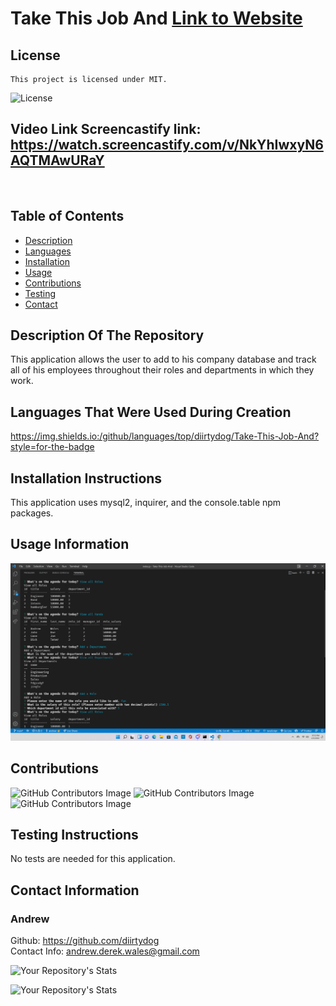 # Take This Job And  [Link to Website](https://github.com/diirtydog/Take-This-Job-And)
  ## License
    This project is licensed under MIT.
  ![License](https://img.shields.io/badge/License-MIT-blue.svg)

  ## Video Link Screencastify link: https://watch.screencastify.com/v/NkYhIwxyN6AQTMAwURaY
  <img src="assets\Untitled_ Feb 5, 2022 9_42 PM.gif" alt="">

  ## Table of Contents
  - [Description](#descriptionoftherepository)
  - [Languages](#languagesthatwereusedduringcreation)
  - [Installation](#installationinstructions)
  - [Usage](#usageinformation)
  - [Contributions](#contributions)
  - [Testing](#testinginstructions)
  - [Contact](#contactinformation)

  ## Description Of The Repository
  This application allows the user to add to his company database and track all of his employees throughout their roles and departments in which they work.
  ## Languages That Were Used During Creation
  https://img.shields.io:/github/languages/top/diirtydog/Take-This-Job-And?style=for-the-badge
  ## Installation Instructions
  This application uses mysql2, inquirer, and the console.table npm packages.
  ## Usage Information
  
  <img src="assets\Screenshot (28).png" alt="Repository image">

  ## Contributions
  ![GitHub Contributors Image](https://contrib.rocks/image?repo=GunnySensei/Employee-Tracker)
  ![GitHub Contributors Image](https://contrib.rocks/image?repo=Sly-Ry/NoSpace)
  ![GitHub Contributors Image](https://contrib.rocks/image?repo=jaredtrp/employee-tracker)
  ## Testing Instructions
  No tests are needed for this application.
  ## Contact Information
  ### Andrew   
  Github: https://github.com/diirtydog   
  Contact Info: andrew.derek.wales@gmail.com
  
  
  ![Your Repository's Stats](https://github-readme-stats.vercel.app/api/top-langs/?username=diirtydog&theme=blue-green)
  
  
  ![Your Repository's Stats](https://github-readme-stats.vercel.app/api?username=diirtydog&show_icons=true)


